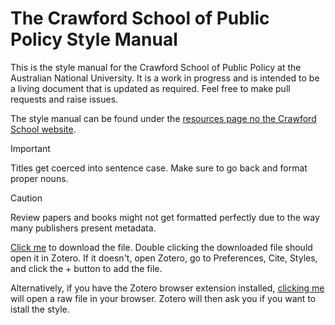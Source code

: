 # The Crawford School of Public Policy Style Manual

This is the style manual for the Crawford School of Public Policy at the Australian National University. It is a work in progress and is intended to be a living document that is updated as required. Feel free to make pull requests and raise issues.

The style manual can be found under the [resources page no the Crawford School website](https://crawford.anu.edu.au/sites/default/files/uploads/crawford01_cap_anu_edu_au/2018-11/crawfordstyleguide_2018_online.pdf).

> [!IMPORTANT]
> Titles get coerced into sentence case. Make sure to go back and format proper nouns.

> [!CAUTION]
> Review papers and books might not get formatted perfectly due to the way many publishers present metadata.

[Click me](https://github.com/orectique/Crawford-Style/blob/main/crawford-style-austGov-authDate.csl) to download the file. Double clicking the downloaded file should open it in Zotero. If it doesn't, open Zotero, go to Preferences, Cite, Styles, and click the + button to add the file.

Alternatively, if you have the Zotero browser extension installed, [clicking me](https://raw.githubusercontent.com/orectique/Crawford-Style/main/crawford-style-austGov-authDate.csl) will open a raw file in your browser. Zotero will then ask you if you want to istall the style.

